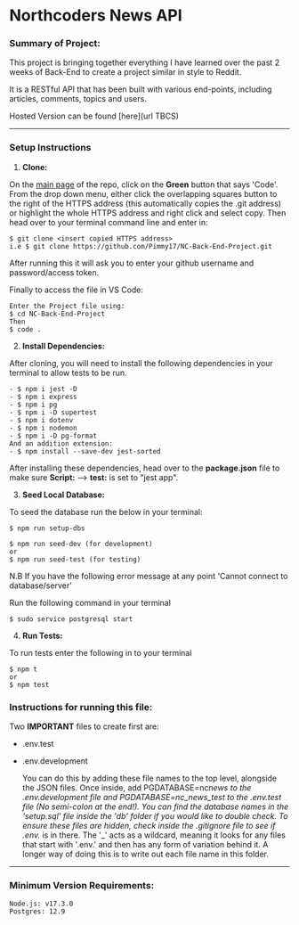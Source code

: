 # **Northcoders News API**

### **Summary of Project:**

This project is bringing together everything I have learned over the past 2 weeks of Back-End to create a project similar in style to Reddit.

It is a RESTful API that has been built with various end-points, including articles, comments, topics and users.

Hosted Version can be found [here](url TBCS)

---

### **Setup Instructions**

1. **Clone:**

On the [main page](https://github.com/Pimmy17/NC-Back-End-Project) of the repo, click on the **Green** button that says 'Code'. From the drop down menu, either click the overlapping squares button to the right of the HTTPS address (this automatically copies the .git address) or highlight the whole HTTPS address and right click and select copy.
Then head over to your terminal command line and enter in:

```
$ git clone <insert copied HTTPS address>
i.e $ git clone https://github.com/Pimmy17/NC-Back-End-Project.git
```

After running this it will ask you to enter your github username and password/access token.

Finally to access the file in VS Code:

```
Enter the Project file using:
$ cd NC-Back-End-Project
Then
$ code .
```

2. **Install Dependencies:**

After cloning, you will need to install the following dependencies in your terminal to allow tests to be run.

```
- $ npm i jest -D
- $ npm i express
- $ npm i pg
- $ npm i -D supertest
- $ npm i dotenv
- $ npm i nodemon
- $ npm i -D pg-format
And an addition extension:
- $ npm install --save-dev jest-sorted
```

After installing these dependencies, head over to the **package.json** file to make sure **Script:** --> **test:** is set to "jest app".

3. **Seed Local Database:**

To seed the database run the below in your terminal:

```
$ npm run setup-dbs

$ npm run seed-dev (for development)
or
$ npm run seed-test (for testing)
```

N.B
If you have the following error message at any point 'Cannot connect to database/server'

Run the following command in your terminal

```
$ sudo service postgresql start
```

4. **Run Tests:**

To run tests enter the following in to your terminal

```
$ npm t
or
$ npm test
```

### **Instructions for running this file:**

Two **IMPORTANT** files to create first are:

- .env.test
- .env.development

  You can do this by adding these file names to the top level, alongside the JSON files.
  Once inside, add PGDATABASE=nc*news to the .env.development file and PGDATABASE=nc_news_test to the .env.test file (No semi-colon at the end!).
  You can find the database names in the 'setup.sql' file inside the 'db' folder if you would like to double check.
  To ensure these files are hidden, check inside the .gitignore file to see if .env.* is in there. The '\_' acts as a wildcard, meaning it looks for any files that start with '.env.' and then has any form of variation behind it. A longer way of doing this is to write out each file name in this folder.

---

### **Minimum Version Requirements:**

```
Node.js: v17.3.0
Postgres: 12.9
```
